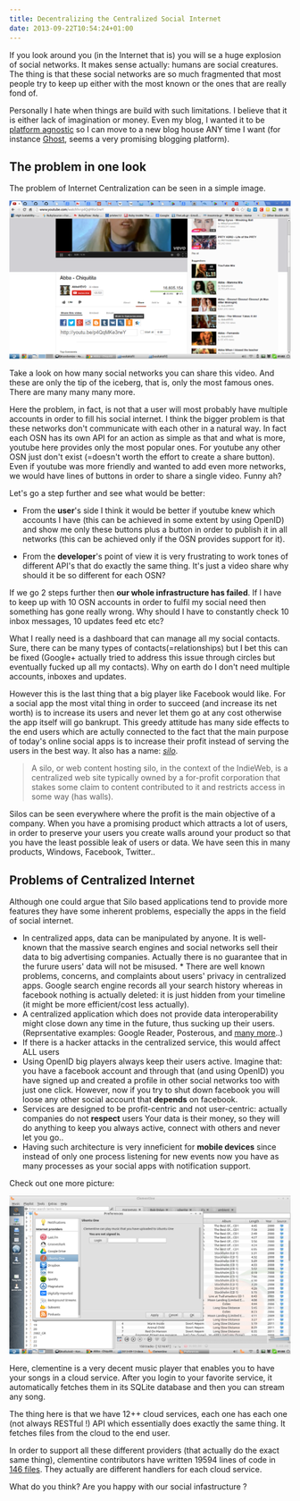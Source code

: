 ```yaml
---
title: Decentralizing the Centralized Social Internet
date: 2013-09-22T10:54:24+01:00
---
```


If you look around you (in the Internet that is) you will se a huge explosion of social networks. It makes sense actually: humans are social creatures. The thing is that these social networks are so much fragmented that most people try to keep up either with the most known or the ones that are really fond of.

Personally I hate when things are build with such limitations. I believe that it is either lack of imagination or money. Even my blog, I wanted it to be [platform agnostic](/blog/2013/09/01/my-octopress-blog-setup/) so I can move to a new blog house ANY time I want (for instance [Ghost](http://ghost.org/), seems a very promising blogging platform).

## The problem in one look
The problem of Internet Centralization can be seen in a simple image.

![Youtube share](youtube_share.png)

Take a look on how many social networks you can share this video. And
these are only the tip of the iceberg, that is, only the most famous ones. There are many many many more.

Here the problem, in fact, is not that a user will most probably have
multiple accounts in order to fill his social internet. I think the bigger problem is that these networks don't communicate with each other in a natural way. In fact each OSN has its own API for an action as simple as that and what is more, youtube here provides only the most popular ones. For youtube any other OSN just don't exist (=doesn't worth the effort to create a share button). Even if youtube was more friendly and wanted to add even more networks, we would have lines of buttons in order to share a single video. Funny ah?

Let's go a step further and see what would be better:

* From the **user**'s side I think it would be better if youtube knew which accounts I have (this can be achieved in some extent by using OpenID) and show me only these buttons plus a button in order to publish it in all networks (this can be achieved only if the OSN provides support for it).

* From the **developer**'s point of view it is very frustrating to work tones of different API's that do exactly the same thing. It's just a video share why should it be so different for each OSN?

If we go 2 steps further then **our whole infrastructure has failed**. If I have to keep up with 10 OSN accounts in order to fulfil my social need then something has gone really wrong. Why should I have to constantly check 10 inbox messages, 10 updates feed etc etc?

What I really need is a dashboard that can manage all my social contacts. Sure, there can be many types of contacts(=relationships) but I bet this can be fixed (Google+ actually tried to address this issue through circles but eventually fucked up all my contacts). Why on earth do I don't need multiple accounts, inboxes and updates.

However this is the last thing that a big player like Facebook would like. For a social app the most vital thing in order to succeed (and increase its net worth) is to increase its users and never let them go at any cost otherwise the app itself will go bankrupt. This greedy attitude has many side effects to the end users which are actully connected to the fact that the main purpose of today's online social apps is to increase their profit instead of serving the users in the best way. It also has a name: [*silo*](http://indiewebcamp.com/silo).


> A silo, or web content hosting silo, in the context of the IndieWeb, is a centralized web site typically owned by a for-profit corporation that stakes some claim to content contributed to it and restricts access in some way (has walls).

Silos can be seen everywhere where the profit is the main objective of a company. When you have a promising product which attracts a lot of users, in order to preserve your users you create walls around your product so that you have the least possible leak of users or data. We have seen this in many products, Windows, Facebook, Twitter..



## Problems of Centralized Internet
Although one could argue that Silo based applications tend to provide more features they have some inherent problems, especially the apps in the field of social internet.

* In centralized apps, data can be manipulated by anyone. It is well-known that the massive search engines and social networks sell their data to big advertising companies. Actually there is no guarantee that in the furure users' data will not be misused. * There are well known problems, concerns, and complaints about users' privacy in centralized apps. Google search engine records all your search history whereas in facebook nothing is actually deleted: it is just hidden from your timeline (it might be more efficient/cost less actually).
* A centralized application which does not provide data interoperability might close down any time in the future,
thus sucking up their users. (Reprsentative examples: Google Reader, Posterous, and [many more](http://indiewebcamp.com/site_deaths)..)
* If there is a hacker attacks in the centralized service, this would affect ALL users
* Using OpenID big players always keep their users active. Imagine that: you have a facebook account and through that (and using OpenID) you have signed up and created a profile in other social networks too with just one click. However, now if you try to shut down facebook you will loose any other social account that **depends** on facebook.
* Services are designed to be profit-centric and not user-centric: actually companies do not **respect** users Your data is their money, so they will do anything to keep you always active, connect with others and never let you go..
* Having such architecture is very inneficient for **mobile devices** since instead of only one process listening
for new events now you have as many processes as your social apps with notification support.


Check out one more picture:

![clementine_music_providers.png](clementine_music_providers.png)

Here, clementine is a very decent music player that enables you to have your songs in a cloud service. After you login to your favorite service, it automatically fetches them in its SQLite database and then you can stream any song.

The thing here is that we have 12++ cloud services, each one has each one (not always RESTful !) API which essentially does exactly the same thing. It fetches files from the cloud to the end user.

In order to support all these different providers (that actually do the exact same thing), clementine contributors have written 19594 lines of code in [146 files](https://code.google.com/p/clementine-player/source/browse/#git%2Fsrc%2Finternet). They actually are different handlers for each cloud service.

What do you think? Are you happy with our social infastructure ?

